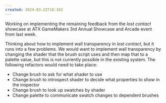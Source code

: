 ```yaml
---
created: 2024-03-22T18:10Z
---
```


Working on implementing the remaining feedback from the _lost contact_ showcase at ATX GameMakers 3rd Annual Showcase and Arcade event from last week.

Thinking about how to implement wall transparency in _lost contact_, but it runs into a few problems. We would want to implement wall transparency by changing the shader that the brush script uses and then map that to a palette value, but this is not currently possible in the existing system. The following refactors would need to take place:

- Change brush to ask for what shader to use
- Change brush to introspect shader to decide what properties to show in the inspector
- Change brush to look up swatches by shader
- Change palette to communicate swatch changes to dependent brushes
